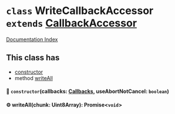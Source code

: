 # `class` WriteCallbackAccessor `extends` [CallbackAccessor](../class.CallbackAccessor/README.md)

[Documentation Index](../README.md)

## This class has

- [constructor](#-constructorcallbacks-callbacks-useabortnotcancel-boolean)
- method [writeAll](#-writeallchunk-uint8array-promisevoid)


#### 🔧 `constructor`(callbacks: [Callbacks](../type.Callbacks/README.md), useAbortNotCancel: `boolean`)



#### ⚙ writeAll(chunk: Uint8Array): Promise\<`void`>



